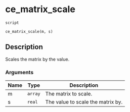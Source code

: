 # ce_matrix_scale
`script`
```gml
ce_matrix_scale(m, s)
```

## Description
Scales the matrix by the value.

### Arguments
| Name | Type | Description |
| ---- | ---- | ----------- |
| m | `array` | The matrix to scale. |
| s | `real` | The value to scale the matrix by. |